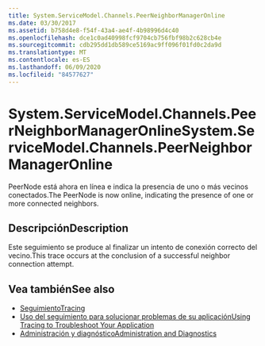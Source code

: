 ```yaml
---
title: System.ServiceModel.Channels.PeerNeighborManagerOnline
ms.date: 03/30/2017
ms.assetid: b758d4e8-f54f-43a4-ae4f-4b98996d4c40
ms.openlocfilehash: dce1c0ad40998fcf9704cb756fbf98b2c628cb4e
ms.sourcegitcommit: cdb295dd1db589ce5169ac9ff096f01fd0c2da9d
ms.translationtype: MT
ms.contentlocale: es-ES
ms.lasthandoff: 06/09/2020
ms.locfileid: "84577627"
---
```

# <a name="systemservicemodelchannelspeerneighbormanageronline"></a><span data-ttu-id="5c52c-102">System.ServiceModel.Channels.PeerNeighborManagerOnline</span><span class="sxs-lookup"><span data-stu-id="5c52c-102">System.ServiceModel.Channels.PeerNeighborManagerOnline</span></span>
<span data-ttu-id="5c52c-103">PeerNode está ahora en línea e indica la presencia de uno o más vecinos conectados.</span><span class="sxs-lookup"><span data-stu-id="5c52c-103">The PeerNode is now online, indicating the presence of one or more connected neighbors.</span></span>  
  
## <a name="description"></a><span data-ttu-id="5c52c-104">Descripción</span><span class="sxs-lookup"><span data-stu-id="5c52c-104">Description</span></span>  
 <span data-ttu-id="5c52c-105">Este seguimiento se produce al finalizar un intento de conexión correcto del vecino.</span><span class="sxs-lookup"><span data-stu-id="5c52c-105">This trace occurs at the conclusion of a successful neighbor connection attempt.</span></span>  
  
## <a name="see-also"></a><span data-ttu-id="5c52c-106">Vea también</span><span class="sxs-lookup"><span data-stu-id="5c52c-106">See also</span></span>

- [<span data-ttu-id="5c52c-107">Seguimiento</span><span class="sxs-lookup"><span data-stu-id="5c52c-107">Tracing</span></span>](index.md)
- [<span data-ttu-id="5c52c-108">Uso del seguimiento para solucionar problemas de su aplicación</span><span class="sxs-lookup"><span data-stu-id="5c52c-108">Using Tracing to Troubleshoot Your Application</span></span>](using-tracing-to-troubleshoot-your-application.md)
- [<span data-ttu-id="5c52c-109">Administración y diagnóstico</span><span class="sxs-lookup"><span data-stu-id="5c52c-109">Administration and Diagnostics</span></span>](../index.md)
